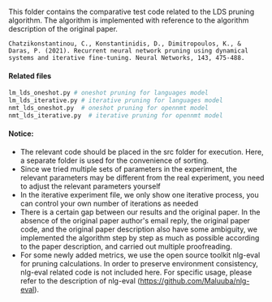 This folder contains the comparative test code related to the LDS pruning algorithm. The algorithm is implemented with reference to the algorithm description of the original paper.

```
Chatzikonstantinou, C., Konstantinidis, D., Dimitropoulos, K., & Daras, P. (2021). Recurrent neural network pruning using dynamical systems and iterative fine-tuning. Neural Networks, 143, 475-488.
```



#### Related files

```python
lm_lds_oneshot.py # oneshot pruning for languages model
lm_lds_iterative.py # iterative pruning for languages model
nmt_lds_oneshot.py  # oneshot pruning for opennmt model
nmt_lds_iterative.py  # iterative pruning for opennmt model
```



#### Notice:

+ The relevant code should be placed in the src folder for execution. Here, a separate folder is used for the convenience of sorting.
+ Since we tried multiple sets of parameters in the experiment, the relevant parameters may be different from the real experiment, you need to adjust the relevant parameters yourself
+ In the iterative experiment file, we only show one iterative process, you can control your own number of iterations as needed
+ There is a certain gap between our results and the original paper. In the absence of the original paper author's email reply, the original paper code, and the original paper description also have some ambiguity, we implemented the algorithm step by step as much as possible according to the paper description, and carried out multiple proofreading.
+ For some newly added metrics, we use the open source toolkit nlg-eval for pruning calculations. In order to preserve environment consistency, nlg-eval related code is not included here. For specific usage, please refer to the description of nlg-eval (https://github.com/Maluuba/nlg-eval).



